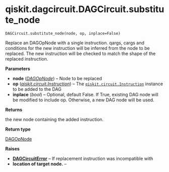 # qiskit.dagcircuit.DAGCircuit.substitute\_node

`DAGCircuit.substitute_node(node, op, inplace=False)`

Replace an DAGOpNode with a single instruction. qargs, cargs and conditions for the new instruction will be inferred from the node to be replaced. The new instruction will be checked to match the shape of the replaced instruction.

**Parameters**

*   **node** ([*DAGOpNode*](qiskit.dagcircuit.DAGOpNode#qiskit.dagcircuit.DAGOpNode "qiskit.dagcircuit.DAGOpNode")) – Node to be replaced
*   **op** ([*qiskit.circuit.Instruction*](qiskit.circuit.Instruction#qiskit.circuit.Instruction "qiskit.circuit.Instruction")) – The [`qiskit.circuit.Instruction`](qiskit.circuit.Instruction#qiskit.circuit.Instruction "qiskit.circuit.Instruction") instance to be added to the DAG
*   **inplace** (*bool*) – Optional, default False. If True, existing DAG node will be modified to include op. Otherwise, a new DAG node will be used.

**Returns**

the new node containing the added instruction.

**Return type**

[DAGOpNode](qiskit.dagcircuit.DAGOpNode#qiskit.dagcircuit.DAGOpNode "qiskit.dagcircuit.DAGOpNode")

**Raises**

*   [**DAGCircuitError**](qiskit.dagcircuit.DAGCircuitError#qiskit.dagcircuit.DAGCircuitError "qiskit.dagcircuit.DAGCircuitError") – If replacement instruction was incompatible with
*   **location of target node.** –
